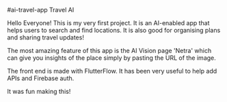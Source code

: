 #ai-travel-app
Travel AI

Hello Everyone! 
This is my very first project. It is an AI-enabled app that helps users to search and find locations.
It is also good for organising plans and sharing travel updates!

The most amazing feature of this app is the AI Vision page 'Netra' which can give you insights of the place simply by pasting the URL of the image.

The front end is made with FlutterFlow. It has been very useful to help add APIs and Firebase auth.

It was fun making this!
